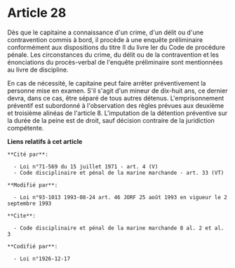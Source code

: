 # Article 28

Dès que le capitaine a connaissance d'un crime, d'un délit ou d'une contravention commis à bord, il procède à une enquête
préliminaire conformément aux dispositions du titre II du livre Ier du Code de procédure pénale. Les circonstances du crime,
du délit ou de la contravention et les énonciations du procès-verbal de l'enquête préliminaire sont mentionnées au livre de
discipline. 

En cas de nécessité, le capitaine peut faire arrêter préventivement la personne mise en examen. S'il s'agit d'un mineur de
dix-huit ans, ce dernier devra, dans ce cas, être séparé de tous autres détenus. L'emprisonnement préventif est subordonné à
l'observation des règles prévues aux deuxième et troisième alinéas de l'article 8. L'imputation de la détention préventive
sur la durée de la peine est de droit, sauf décision contraire de la juridiction compétente.

**Liens relatifs à cet article**

	**Cité par**:

	  - Loi n°71-569 du 15 juillet 1971 - art. 4 (V)
	  - Code disciplinaire et pénal de la marine marchande - art. 33 (VT)

	**Modifié par**:

	  - Loi n°93-1013 1993-08-24 art. 46 JORF 25 août 1993 en vigueur le 2 septembre 1993

	**Cite**:

	  - Code disciplinaire et pénal de la marine marchande 8 al. 2 et al. 3

	**Codifié par**:

	  - Loi n°1926-12-17
